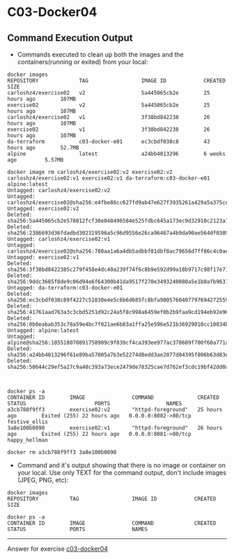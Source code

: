 # C03-Docker04


## Command Execution Output
- Commands executed to clean up both the images and the containers(running or exited) from your local:
```
docker images
REPOSITORY             TAG                 IMAGE ID            CREATED             SIZE
carloshz4/exercise02   v2                  5a445065cb2e        25 hours ago        107MB
exercise02             v2                  5a445065cb2e        25 hours ago        107MB
carloshz4/exercise02   v1                  3f38bd842238        26 hours ago        107MB
exercise02             v1                  3f38bd842238        26 hours ago        107MB
da-terraform           c03-docker-e01      ec3cbdf038c8        43 hours ago        52.7MB
alpine                 latest              a24bb4013296        6 weeks ago         5.57MB

docker image rm carloshz4/exercise02:v2 exercise02:v2 carloshz4/exercise02:v1 exercise02:v1 da-terraform:c03-docker-e01 alpine:latest
Untagged: carloshz4/exercise02:v2
Untagged: carloshz4/exercise02@sha256:e4fbe86cc627fd9ab47e627f3935261a429a5a375ce6d9f57fb446eb8b0f8a7e
Untagged: exercise02:v2
Deleted: sha256:5a445065cb2e578012fcf30e048496584e525fdbc645a173ec9d32910c2123a1
Deleted: sha256:2386693d36fdadbd302319596a5c96d9556e26ca96467a4b9da90ae564df0309
Untagged: carloshz4/exercise02:v1
Untagged: carloshz4/exercise02@sha256:780aa1a6a4db5adbbf81dbf8ac79656d7ff86c4c0ae1680b39aaf0b38f334e33
Untagged: exercise02:v1
Deleted: sha256:3f38bd8422385c279f458e4dc40a239f74f6c8b9e592d99a18b9717c98f17e71
Deleted: sha256:9ddc3685f8de9c06d94e6f64300b41da9517f270e3493240080a5e1b0afb9637
Untagged: da-terraform:c03-docker-e01
Deleted: sha256:ec3cbdf038c89f4227c51830e4e5c6b6d685fc8bfa9805760407797694272559
Deleted: sha256:41761aad763a3c3cbd5251d92c24a5f8c998a6459ef0b2b9faa9cd194eb92e96
Deleted: sha256:0b0eabab353c78a59e4bc7f021ae6b83a1ffa25e596e521b36929010cc10834b
Untagged: alpine:latest
Untagged: alpine@sha256:185518070891758909c9f839cf4ca393ee977ac378609f700f60a771a2dfe321
Deleted: sha256:a24bb4013296f61e89ba57005a7b3e52274d8edd3ae2077d04395f806b63d83e
Deleted: sha256:50644c29ef5a27c9a40c393a73ece2479de78325cae7d762ef3cdc19bf42dd0a



docker ps -a
CONTAINER ID        IMAGE               COMMAND              CREATED             STATUS                      PORTS                  NAMES
a3cb788f9ff3        exercise02:v2       "httpd-foreground"   25 hours ago        Exited (255) 22 hours ago   0.0.0.0:8082->80/tcp   festive_ellis
3a8e100b0890        exercise02:v1       "httpd-foreground"   26 hours ago        Exited (255) 22 hours ago   0.0.0.0:8081->80/tcp   happy_hellman

docker rm a3cb788f9ff3 3a8e100b0890
```

- Command and it's output showing that there is no image or container on your local. Use only TEXT for the command output, don't include images (JPEG, PNG, etc):
```
docker images
REPOSITORY          TAG                 IMAGE ID            CREATED             SIZE

docker ps -a
CONTAINER ID        IMAGE               COMMAND             CREATED             STATUS              PORTS               NAMES
```

***
Answer for exercise [c03-docker04](https://github.com/devopsacademyau/academy/blob/af3225a3436f263164e8daebc6bbd1ef3122b900/classes/03class/exercises/c03-docker04/README.md)